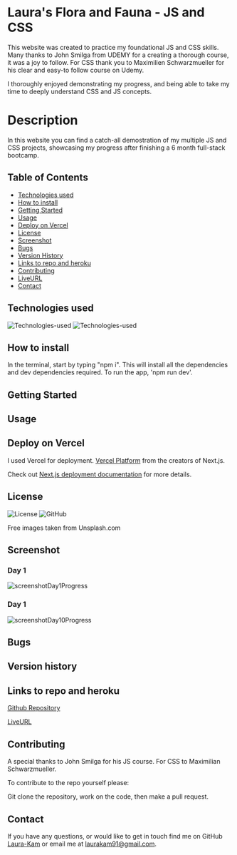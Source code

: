 # Laura's Flora and Fauna - JS and CSS

This website was created to practice my foundational JS and CSS skills. Many thanks to John Smilga from UDEMY for a creating a thorough course, it was a joy to follow. For CSS thank you to Maximilien Schwarzmueller for his clear and easy-to follow course on Udemy.

I thoroughly enjoyed demonstrating my progress, and being able to take my time to deeply understand CSS and JS concepts.

# Description

In this website you can find a catch-all demostration of my multiple JS and CSS projects, showcasing my progress after finishing a 6 month full-stack bootcamp.

## Table of Contents

- [Technologies used](#technologies-used)
- [How to install](#how-to-install)
- [Getting Started](#getting-started)
- [Usage](#usage)
- [Deploy on Vercel](#deploy-on-vercel)
- [License](#license)
- [Screenshot](#screenshot)
- [Bugs](#bugs)
- [Version History](#Version-history)
- [Links to repo and heroku](#links-to-repo-and-heroku)
- [Contributing](#contributing)
- [LiveURL](#liveurl)
- [Contact](#contact)

## Technologies used

![Technologies-used](https://img.shields.io/badge/-Git-F05032?logo=Git&logoColor=white)
![Technologies-used](https://img.shields.io/badge/-JavaScript-007396?logo=JavaScript&logoColor=white)

## How to install

In the terminal, start by typing "npm i". This will install all the dependencies and dev dependencies required. To run the app, 'npm run dev'.

## Getting Started

## Usage

## Deploy on Vercel

I used Vercel for deployment. [Vercel Platform](https://vercel.com/new?utm_medium=default-template&filter=next.js&utm_source=create-next-app&utm_campaign=create-next-app-readme) from the creators of Next.js.

Check out [Next.js deployment documentation](https://nextjs.org/docs/deployment) for more details.

## License

![License](https://img.shields.io/badge/license-MIT-blue.svg)
![GitHub](https://img.shields.io/badge/-GitHub-181717?logo=GitHub&logoColor=white)

Free images taken from Unsplash.com

## Screenshot

### Day 1

![screenshotDay1Progress](https://user-images.githubusercontent.com/104718053/236626909-dcf52795-970d-4474-9c7c-0e1ca5062e84.png)

### Day 1

![screenshotDay10Progress](https://user-images.githubusercontent.com/104718053/239733895-fb01dd25-ad82-43b3-a31f-58c20dc566de.png)

## Bugs

## Version history

## Links to repo and heroku

[Github Repository](https://github.com/Laura-Kam/laura-s-flora-and-fauna/)

[LiveURL]()

## Contributing

A special thanks to John Smilga for his JS course.
For CSS to Maximilian Schwarzmueller.

To contribute to the repo yourself please:

Git clone the repository, work on the code, then make a pull request.

## Contact

If you have any questions, or would like to get in touch find me on GitHub [Laura-Kam](https://github.com/Laura-Kam)
or email me at laurakam91@gmail.com.
